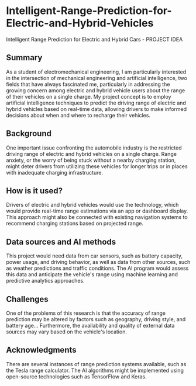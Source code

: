 # Intelligent-Range-Prediction-for-Electric-and-Hybrid-Vehicles
Intelligent Range Prediction for Electric and Hybrid Cars - PROJECT IDEA
 
## Summary

As a student of electromechanical engineering, I am particularly interested in the intersection of mechanical engineering and artificial intelligence, two fields that have always fascinated me, particularly in addressing the growing concern among electric and hybrid vehicle users about the range of their vehicles on a single charge. My project concept is to employ artificial intelligence techniques to predict the driving range of electric and hybrid vehicles based on real-time data, allowing drivers to make informed decisions about when and where to recharge their vehicles.


## Background

One important issue confronting the automobile industry is the restricted driving range of electric and hybrid vehicles on a single charge. Range anxiety, or the worry of being stuck without a nearby charging station, might deter drivers from utilizing these vehicles for longer trips or in places with inadequate charging infrastructure.


## How is it used?

Drivers of electric and hybrid vehicles would use the technology, which would provide real-time range estimations via an app or dashboard display. This approach might also be connected with existing navigation systems to recommend charging stations based on projected range.


## Data sources and AI methods

This project would need data from car sensors, such as battery capacity, power usage, and driving behavior, as well as data from other sources, such as weather predictions and traffic conditions. The AI program would assess this data and anticipate the vehicle's range using machine learning and predictive analytics approaches. 

## Challenges

One of the problems of this research is that the accuracy of range prediction may be altered by factors such as geography, driving style, and battery age... Furthermore, the availability and quality of external data sources may vary based on the vehicle's location.


## Acknowledgments

There are several instances of range prediction systems available, such as the Tesla range calculator. 
The AI algorithms might be implemented using open-source technologies such as TensorFlow and Keras.
